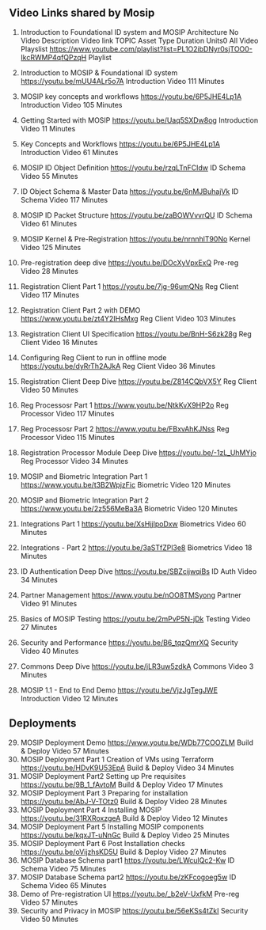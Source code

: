 
## Video Links shared by Mosip 

1. Introduction to Foundational ID system and MOSIP Architecture
   No Video Description Video link TOPIC Asset Type Duration Units0 All Video 
   Playslist https://www.youtube.com/playlist?list=PL1O2ibDNyr0sjTOO0-IkcRWMP4qfQPzqH Playlist

2. Introduction to MOSIP & Foundational ID system https://youtu.be/mUU4ALr5o7A Introduction Video 111 Minutes
3. MOSIP key concepts and workflows https://youtu.be/6P5JHE4Lp1A Introduction Video 105 Minutes
4. Getting Started with MOSIP https://youtu.be/Uaq5SXDw8og Introduction Video 11 Minutes
5. Key Concepts and Workflows https://youtu.be/6P5JHE4Lp1A Introduction Video 61 Minutes

6. MOSIP ID Object Definition https://youtu.be/rzqLTnFCIdw ID Schema Video 55 Minutes
7. ID Object Schema & Master Data https://youtu.be/6nMJBuhajVk ID Schema Video 117 Minutes

8. MOSIP ID Packet Structure https://youtu.be/zaBOWVvvrQU ID Schema Video 61 Minutes

9. MOSIP Kernel & Pre-Registration https://youtu.be/nrnnhlT90No Kernel Video 125 Minutes
10. Pre-registration deep dive https://youtu.be/DOcXyVpxExQ Pre-reg Video 28 Minutes

11. Registration Client Part 1 https://youtu.be/7jg-96umQNs Reg Client Video 117 Minutes
12. Registration Client Part 2 with DEMO https://www.youtu.be/zt4Y2IHsMxg Reg Client Video 103 Minutes
13. Registration Client UI Specification https://youtu.be/BnH-S6zk28g Reg Client Video 16 Minutes
14. Configuring Reg Client to run in offline mode https://youtu.be/dyRrTh2AJkA Reg Client Video 36 Minutes
15. Registration Client Deep Dive https://youtu.be/Z814CQbVX5Y Reg Client Video 50 Minutes

16. Reg Processosr Part 1 https://www.youtu.be/NtkKvX9HP2o Reg Processor Video 117 Minutes
17. Reg Processosr Part 2 https://www.youtu.be/FBxvAhKJNss Reg Processor Video 115 Minutes
18. Registration Processor Module Deep Dive https://youtu.be/-1zL_UhMYjo Reg Processor Video 34 Minutes

19. MOSIP and Biometric Integration Part 1 https://www.youtu.be/t3B2WpjzFic Biometric Video 120 Minutes
20. MOSIP and Biometric Integration Part 2 https://www.youtu.be/2z556MeBa3A Biometric Video 120 Minutes
21. Integrations Part 1 https://youtu.be/XsHjjIpoDxw Biometrics Video 60 Minutes
22. Integrations - Part 2 https://youtu.be/3aSTfZPl3e8 Biometrics Video 18 Minutes


23. ID Authentication Deep Dive https://youtu.be/SBZcijwqiBs ID Auth Video 34 Minutes

24. Partner Management https://www.youtu.be/nOO8TMSyong Partner Video 91 Minutes

25. Basics of MOSIP Testing https://youtu.be/2mPvP5N-jDk Testing Video 27 Minutes
26. Security and Performance https://youtu.be/B6_tqzQmrXQ Security Video 40 Minutes
27. Commons Deep Dive https://youtu.be/jLR3uw5zdkA Commons Video 3 Minutes
28. MOSIP 1.1 - End to End Demo https://youtu.be/VjzJgTegJWE Introduction Video 12 Minutes


Deployments
-----------

29. MOSIP Deployment Demo https://www.youtu.be/WDb77COOZLM Build & Deploy Video 57 Minutes
30. MOSIP Deployment Part 1 Creation of VMs using Terraform https://youtu.be/HDvK9U53EpA Build & Deploy Video 34 Minutes
31. MOSIP Deployment Part2 Setting up Pre requisites https://youtu.be/9B_1_fAvtoM Build & Deploy Video 17 Minutes
32. MOSIP Deployment Part 3 Preparing for installation https://youtu.be/AbJ-V-TOtz0 Build & Deploy Video 28 Minutes
33. MOSIP Deployment Part 4 Installing MOSIP https://youtu.be/31RXRoxzgeA Build & Deploy Video 12 Minutes
34. MOSIP Deployment Part 5 Installing MOSIP components https://youtu.be/kqxJT-uNnGc Build & Deploy Video 25 Minutes
35. MOSIP Deployment Part 6 Post Installation checks https://youtu.be/oVijzhsKD5U Build & Deploy Video 27 Minutes
36. MOSIP Database Schema part1 https://youtu.be/LWculQc2-Kw ID Schema Video 75 Minutes
37. MOSIP Database Schema part2 https://youtu.be/zKFcogoeg5w ID Schema Video 65 Minutes
38. Demo of Pre-registration UI https://youtu.be/_b2eV-UxfkM Pre-reg Video 57 Minutes
39. Security and Privacy in MOSIP https://youtu.be/56eKSs4tZkI Security Video 50 Minutes
